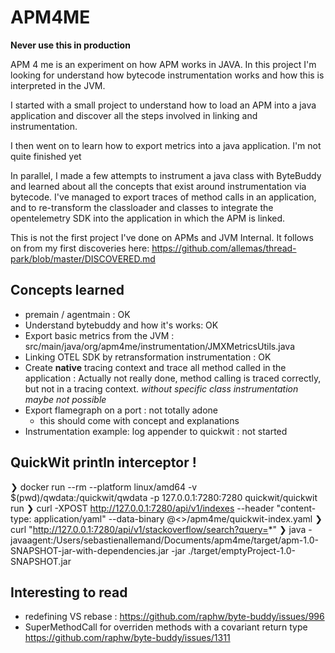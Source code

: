 # APM4ME

**Never use this in production**

APM 4 me is an experiment on how APM works in JAVA. In this project I'm looking for understand how bytecode instrumentation works and how this is interpreted in the JVM.

I started with a small project to understand how to load an APM into a java application and discover all the steps involved in linking and instrumentation.

I then went on to learn how to export metrics into a java application. I'm not quite finished yet

In parallel, I made a few attempts to instrument a java class with ByteBuddy and learned about all the concepts that exist around instrumentation via bytecode. I've managed to export traces of method calls in an application, and to re-transform the classloader and classes to integrate the opentelemetry SDK into the application in which the APM is linked.

This is not the first project I've done on APMs and JVM Internal. It follows on from my first discoveries here: https://github.com/allemas/thread-park/blob/master/DISCOVERED.md

## Concepts learned
- premain / agentmain : OK
- Understand bytebuddy and how it's works: OK
- Export basic metrics from the JVM : src/main/java/org/apm4me/instrumentation/JMXMetricsUtils.java
- Linking OTEL SDK by retransformation instrumentation : OK
- Create **native** tracing context and trace all method called in the application :
  Actually not really done, method calling is traced correctly, but not in a tracing context. _without specific class instrumentation maybe not possible_
- Export flamegraph on a port : not totally adone
  - this should come with concept and explanations 
- Instrumentation example: log appender to quickwit : not started


## QuickWit println interceptor !

❯ docker run --rm --platform linux/amd64 -v $(pwd)/qwdata:/quickwit/qwdata -p 127.0.0.1:7280:7280 quickwit/quickwit run
❯ curl -XPOST http://127.0.0.1:7280/api/v1/indexes --header "content-type: application/yaml" --data-binary @<>/apm4me/quickwit-index.yaml
❯ curl "http://127.0.0.1:7280/api/v1/stackoverflow/search?query=*"
❯ java -javaagent:/Users/sebastienallemand/Documents/apm4me/target/apm-1.0-SNAPSHOT-jar-with-dependencies.jar -jar ./target/emptyProject-1.0-SNAPSHOT.jar


## Interesting to read
- redefining VS rebase : https://github.com/raphw/byte-buddy/issues/996
- SuperMethodCall for overriden methods with a covariant return type https://github.com/raphw/byte-buddy/issues/1311